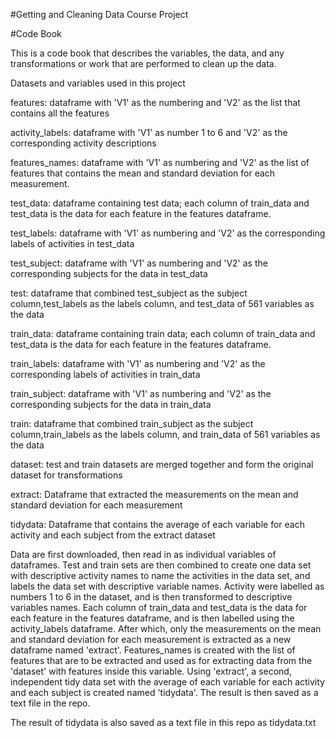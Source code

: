 #Getting and Cleaning Data Course Project

#Code Book

This is a code book that describes the variables, the data, and any transformations or work that are performed to clean up the data.

Datasets and variables used in this project

features: dataframe with 'V1' as the numbering and 'V2' as the list that contains all the features 

activity_labels: dataframe with 'V1' as number 1 to 6 and 'V2' as the corresponding activity descriptions

features_names: dataframe with 'V1' as numbering and 'V2' as the list of features that contains the mean and standard deviation for each measurement. 

test_data: dataframe containing test data; each column of train_data and test_data is the data for each feature in the features dataframe. 

test_labels: dataframe with 'V1' as numbering and 'V2' as the corresponding labels of activities in test_data

test_subject: dataframe with 'V1' as numbering and 'V2' as the corresponding subjects for the data in test_data

test: dataframe that combined test_subject as the subject column,test_labels as the labels column, and test_data of 561 variables as the data

train_data: dataframe containing train data; each column of train_data and test_data is the data for each feature in the features dataframe. 

train_labels: dataframe with 'V1' as numbering and 'V2' as the corresponding labels of activities in train_data

train_subject: dataframe with 'V1' as numbering and 'V2' as the corresponding subjects for the data in train_data

train: dataframe that combined train_subject as the subject column,train_labels as the labels column, and train_data of 561 variables as the data

dataset: test and train datasets are merged together and form the original dataset for transformations

extract: Dataframe that extracted the measurements on the mean and standard deviation for each measurement

tidydata: Dataframe that contains the average of each variable for each activity and each subject from the extract dataset


Data are first downloaded, then read in as individual variables of dataframes.
Test and train sets are then combined to create one data set with descriptive activity names to name the activities in the data set, and labels the data set with descriptive variable names. 
Activity were labelled as numbers 1 to 6 in the dataset, and is then transformed to descriptive variables names. Each column of train_data and test_data is the data for each feature in the features dataframe, and is then labelled using the activity_labels dataframe. After which, only the measurements on the mean and standard deviation for each measurement is extracted as a new dataframe named 'extract'. Features_names is created with the list of features that are to be extracted and used as for extracting data from the 'dataset' with features inside this variable.
Using 'extract', a second, independent tidy data set with the average of each variable for each activity and each subject is created named 'tidydata'. The result is then saved as a text file in the repo.

The result of tidydata is also saved as a text file in this repo as tidydata.txt
